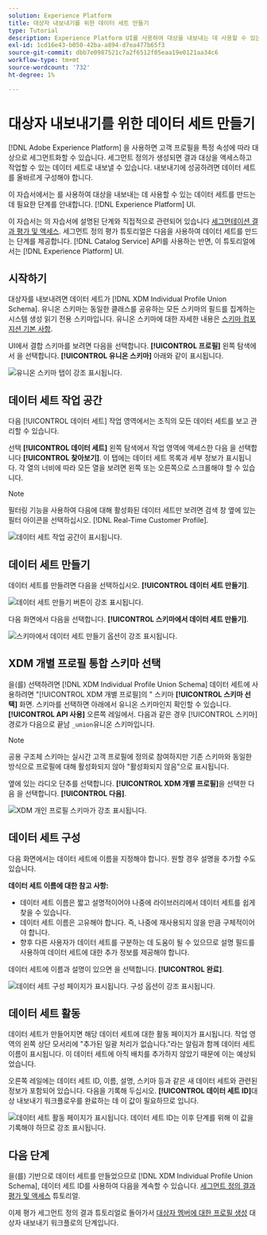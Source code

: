 ```yaml
---
solution: Experience Platform
title: 대상자 내보내기를 위한 데이터 세트 만들기
type: Tutorial
description: Experience Platform UI를 사용하여 대상을 내보내는 데 사용할 수 있는 데이터 세트를 만드는 방법을 알아봅니다.
exl-id: 1cd16e43-b050-42ba-a894-d7ea477b65f3
source-git-commit: dbb7e0987521c7a2f6512f05eaa19e0121aa34c6
workflow-type: tm+mt
source-wordcount: '732'
ht-degree: 1%

---
```


# 대상자 내보내기를 위한 데이터 세트 만들기

[!DNL Adobe Experience Platform] 을 사용하면 고객 프로필을 특정 속성에 따라 대상으로 세그먼트화할 수 있습니다. 세그먼트 정의가 생성되면 결과 대상을 액세스하고 작업할 수 있는 데이터 세트로 내보낼 수 있습니다. 내보내기에 성공하려면 데이터 세트를 올바르게 구성해야 합니다.

이 자습서에서는 를 사용하여 대상을 내보내는 데 사용할 수 있는 데이터 세트를 만드는 데 필요한 단계를 안내합니다. [!DNL Experience Platform] UI.

이 자습서는 의 자습서에 설명된 단계와 직접적으로 관련되어 있습니다 [세그먼테이션 결과 평가 및 액세스](./evaluate-a-segment.md). 세그먼트 정의 평가 튜토리얼은 다음을 사용하여 데이터 세트를 만드는 단계를 제공합니다. [!DNL Catalog Service] API를 사용하는 반면, 이 튜토리얼에서는 [!DNL Experience Platform] UI.

## 시작하기

대상자를 내보내려면 데이터 세트가 [!DNL XDM Individual Profile Union Schema]. 유니온 스키마는 동일한 클래스를 공유하는 모든 스키마의 필드를 집계하는 시스템 생성 읽기 전용 스키마입니다. 유니온 스키마에 대한 자세한 내용은 [스키마 컴포지션 기본 사항](../../xdm/schema/composition.md#union).

UI에서 결합 스키마를 보려면 다음을 선택합니다. **[!UICONTROL 프로필]** 왼쪽 탐색에서 을 선택합니다. **[!UICONTROL 유니온 스키마]** 아래와 같이 표시됩니다.

![유니온 스키마 탭이 강조 표시됩니다.](../images/tutorials/segment-export-dataset/union.png)

## 데이터 세트 작업 공간

다음 [!UICONTROL 데이터 세트] 작업 영역에서는 조직의 모든 데이터 세트를 보고 관리할 수 있습니다.

선택 **[!UICONTROL 데이터 세트]** 왼쪽 탐색에서 작업 영역에 액세스한 다음 을 선택합니다 **[!UICONTROL 찾아보기]**. 이 탭에는 데이터 세트 목록과 세부 정보가 표시됩니다. 각 열의 너비에 따라 모든 열을 보려면 왼쪽 또는 오른쪽으로 스크롤해야 할 수 있습니다.

>[!NOTE]
>
>필터링 기능을 사용하여 다음에 대해 활성화된 데이터 세트만 보려면 검색 창 옆에 있는 필터 아이콘을 선택하십시오. [!DNL Real-Time Customer Profile].

![데이터 세트 작업 공간이 표시됩니다.](../images/tutorials/segment-export-dataset/browse.png)

## 데이터 세트 만들기

데이터 세트를 만들려면 다음을 선택하십시오. **[!UICONTROL 데이터 세트 만들기]**.

![데이터 세트 만들기 버튼이 강조 표시됩니다.](../images/tutorials/segment-export-dataset/create-dataset.png)

다음 화면에서 다음을 선택합니다. **[!UICONTROL 스키마에서 데이터 세트 만들기]**.

![스키마에서 데이터 세트 만들기 옵션이 강조 표시됩니다.](../images/tutorials/segment-export-dataset/create-from-schema.png)

## XDM 개별 프로필 통합 스키마 선택

을(를) 선택하려면 [!DNL XDM Individual Profile Union Schema] 데이터 세트에 사용하려면 &quot;[!UICONTROL XDM 개별 프로필]의 &quot; 스키마 **[!UICONTROL 스키마 선택]** 화면. 스키마를 선택하면 아래에서 유니온 스키마인지 확인할 수 있습니다. **[!UICONTROL API 사용]** 오른쪽 레일에서. 다음과 같은 경우 [!UICONTROL 스키마] 경로가 다음으로 끝남 `_union`유니온 스키마입니다.

>[!NOTE]
>
>공용 구조체 스키마는 실시간 고객 프로필에 정의로 참여하지만 기존 스키마와 동일한 방식으로 프로필에 대해 활성화되지 않아 &quot;활성화되지 않음&quot;으로 표시됩니다.

옆에 있는 라디오 단추를 선택합니다. **[!UICONTROL XDM 개별 프로필]**&#x200B;을 선택한 다음 을 선택합니다. **[!UICONTROL 다음]**.

![XDM 개인 프로필 스키마가 강조 표시됩니다.](../images/tutorials/segment-export-dataset/select-schema.png)

## 데이터 세트 구성

다음 화면에서는 데이터 세트에 이름을 지정해야 합니다. 원할 경우 설명을 추가할 수도 있습니다.

**데이터 세트 이름에 대한 참고 사항:**

* 데이터 세트 이름은 짧고 설명적이어야 나중에 라이브러리에서 데이터 세트를 쉽게 찾을 수 있습니다.
* 데이터 세트 이름은 고유해야 합니다. 즉, 나중에 재사용되지 않을 만큼 구체적이어야 합니다.
* 향후 다른 사용자가 데이터 세트를 구분하는 데 도움이 될 수 있으므로 설명 필드를 사용하여 데이터 세트에 대한 추가 정보를 제공해야 합니다.

데이터 세트에 이름과 설명이 있으면 을 선택합니다. **[!UICONTROL 완료]**.

![데이터 세트 구성 페이지가 표시됩니다. 구성 옵션이 강조 표시됩니다.](../images/tutorials/segment-export-dataset/configure-dataset.png)

## 데이터 세트 활동

데이터 세트가 만들어지면 해당 데이터 세트에 대한 활동 페이지가 표시됩니다. 작업 영역의 왼쪽 상단 모서리에 &quot;추가된 일괄 처리가 없습니다.&quot;라는 알림과 함께 데이터 세트 이름이 표시됩니다. 이 데이터 세트에 아직 배치를 추가하지 않았기 때문에 이는 예상되었습니다.

오른쪽 레일에는 데이터 세트 ID, 이름, 설명, 스키마 등과 같은 새 데이터 세트와 관련된 정보가 포함되어 있습니다. 다음을 기록해 두십시오. **[!UICONTROL 데이터 세트 ID]**&#x200B;대상 내보내기 워크플로우를 완료하는 데 이 값이 필요하므로 입니다.

![데이터 세트 활동 페이지가 표시됩니다. 데이터 세트 ID는 이후 단계를 위해 이 값을 기록해야 하므로 강조 표시됩니다.](../images/tutorials/segment-export-dataset/activity.png)

## 다음 단계

을(를) 기반으로 데이터 세트를 만들었으므로 [!DNL XDM Individual Profile Union Schema], 데이터 세트 ID를 사용하여 다음을 계속할 수 있습니다. [세그먼트 정의 결과 평가 및 액세스](./evaluate-a-segment.md) 튜토리얼.

이제 평가 세그먼트 정의 결과 튜토리얼로 돌아가서 [대상자 멤버에 대한 프로필 생성](./evaluate-a-segment.md#generate-profiles) 대상자 내보내기 워크플로의 단계입니다.
